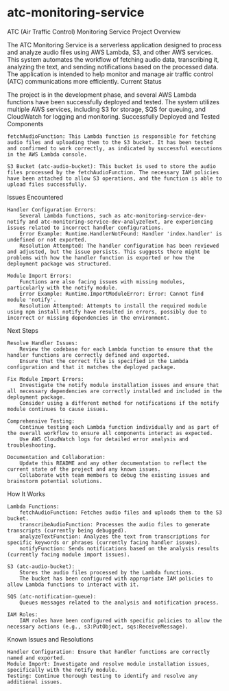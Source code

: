 # atc-monitoring-service

ATC (Air Traffic Control) Monitoring Service
Project Overview

The ATC Monitoring Service is a serverless application designed to process and analyze audio files using AWS Lambda, S3, and other AWS services. This system automates the workflow of fetching audio data, transcribing it, analyzing the text, and sending notifications based on the processed data. The application is intended to help monitor and manage air traffic control (ATC) communications more efficiently.
Current Status

The project is in the development phase, and several AWS Lambda functions have been successfully deployed and tested. The system utilizes multiple AWS services, including S3 for storage, SQS for queuing, and CloudWatch for logging and monitoring.
Successfully Deployed and Tested Components

    fetchAudioFunction: This Lambda function is responsible for fetching audio files and uploading them to the S3 bucket. It has been tested and confirmed to work correctly, as indicated by successful executions in the AWS Lambda console.

    S3 Bucket (atc-audio-bucket): This bucket is used to store the audio files processed by the fetchAudioFunction. The necessary IAM policies have been attached to allow S3 operations, and the function is able to upload files successfully.

Issues Encountered

    Handler Configuration Errors:
        Several Lambda functions, such as atc-monitoring-service-dev-notify and atc-monitoring-service-dev-analyzeText, are experiencing issues related to incorrect handler configurations.
        Error Example: Runtime.HandlerNotFound: Handler 'index.handler' is undefined or not exported.
        Resolution Attempted: The handler configuration has been reviewed and adjusted, but the issue persists. This suggests there might be problems with how the handler function is exported or how the deployment package was structured.

    Module Import Errors:
        Functions are also facing issues with missing modules, particularly with the notify module.
        Error Example: Runtime.ImportModuleError: Error: Cannot find module 'notify'.
        Resolution Attempted: Attempts to install the required module using npm install notify have resulted in errors, possibly due to incorrect or missing dependencies in the environment.

Next Steps

    Resolve Handler Issues:
        Review the codebase for each Lambda function to ensure that the handler functions are correctly defined and exported.
        Ensure that the correct file is specified in the Lambda configuration and that it matches the deployed package.

    Fix Module Import Errors:
        Investigate the notify module installation issues and ensure that all necessary dependencies are correctly installed and included in the deployment package.
        Consider using a different method for notifications if the notify module continues to cause issues.

    Comprehensive Testing:
        Continue testing each Lambda function individually and as part of the overall workflow to ensure all components interact as expected.
        Use AWS CloudWatch logs for detailed error analysis and troubleshooting.

    Documentation and Collaboration:
        Update this README and any other documentation to reflect the current state of the project and any known issues.
        Collaborate with team members to debug the existing issues and brainstorm potential solutions.

How It Works

    Lambda Functions:
        fetchAudioFunction: Fetches audio files and uploads them to the S3 bucket.
        transcribeAudioFunction: Processes the audio files to generate transcripts (currently being debugged).
        analyzeTextFunction: Analyzes the text from transcriptions for specific keywords or phrases (currently facing handler issues).
        notifyFunction: Sends notifications based on the analysis results (currently facing module import issues).

    S3 (atc-audio-bucket):
        Stores the audio files processed by the Lambda functions.
        The bucket has been configured with appropriate IAM policies to allow Lambda functions to interact with it.

    SQS (atc-notification-queue):
        Queues messages related to the analysis and notification process.

    IAM Roles:
        IAM roles have been configured with specific policies to allow the necessary actions (e.g., s3:PutObject, sqs:ReceiveMessage).

Known Issues and Resolutions

    Handler Configuration: Ensure that handler functions are correctly named and exported.
    Module Import: Investigate and resolve module installation issues, specifically with the notify module.
    Testing: Continue thorough testing to identify and resolve any additional issues.
